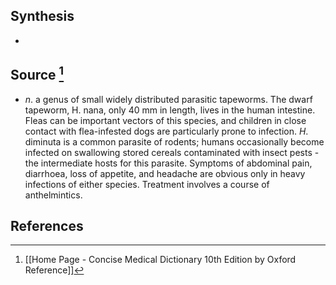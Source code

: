 ## Synthesis
- 
## Source [^1]
- $n$. a genus of small widely distributed parasitic tapeworms. The dwarf tapeworm, H. nana, only 40 mm in length, lives in the human intestine. Fleas can be important vectors of this species, and children in close contact with flea-infested dogs are particularly prone to infection. $H$. diminuta is a common parasite of rodents; humans occasionally become infected on swallowing stored cereals contaminated with insect pests - the intermediate hosts for this parasite. Symptoms of abdominal pain, diarrhoea, loss of appetite, and headache are obvious only in heavy infections of either species. Treatment involves a course of anthelmintics.
## References

[^1]: [[Home Page - Concise Medical Dictionary 10th Edition by Oxford Reference]]